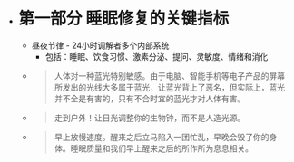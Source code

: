 - # 第一部分 睡眠修复的关键指标
	- 昼夜节律 - 24小时调解者多个内部系统
		- 包括：睡眠、饮食习惯、激素分泌、提问、灵敏度、情绪和消化
	-
	  > 人体对一种蓝光特别敏感。由于电脑、智能手机等电子产品的屏幕所发出的光线大多属于蓝光，让蓝光背上了恶名，但实际上，蓝光并不全是有害的，只有不合时宜的蓝光才对人体有害。  
	-
	  > 走到户外！让日光调整你的生物钟，而不是人造光源。  
	-
	  > 早上放慢速度。醒来之后立马陷入一团忙乱，早晚会毁了你的身体。睡眠质量和我们早上醒来之后的所作所为息息相关。  